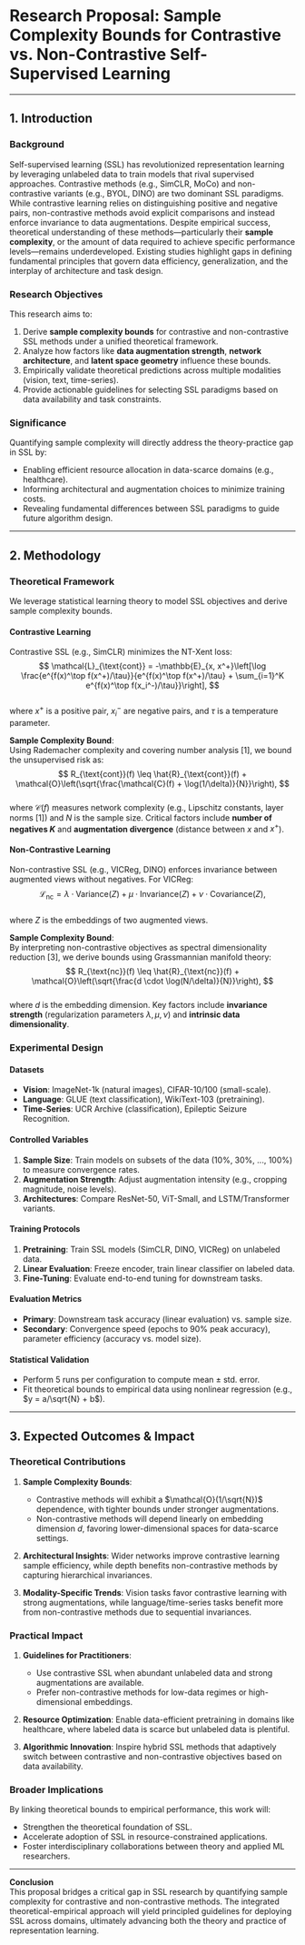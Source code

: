 # Research Proposal: Sample Complexity Bounds for Contrastive vs. Non-Contrastive Self-Supervised Learning  

---

## 1. Introduction  

### Background  
Self-supervised learning (SSL) has revolutionized representation learning by leveraging unlabeled data to train models that rival supervised approaches. Contrastive methods (e.g., SimCLR, MoCo) and non-contrastive variants (e.g., BYOL, DINO) are two dominant SSL paradigms. While contrastive learning relies on distinguishing positive and negative pairs, non-contrastive methods avoid explicit comparisons and instead enforce invariance to data augmentations. Despite empirical success, theoretical understanding of these methods—particularly their **sample complexity**, or the amount of data required to achieve specific performance levels—remains underdeveloped. Existing studies highlight gaps in defining fundamental principles that govern data efficiency, generalization, and the interplay of architecture and task design.  

### Research Objectives  
This research aims to:  
1. Derive **sample complexity bounds** for contrastive and non-contrastive SSL methods under a unified theoretical framework.  
2. Analyze how factors like **data augmentation strength**, **network architecture**, and **latent space geometry** influence these bounds.  
3. Empirically validate theoretical predictions across multiple modalities (vision, text, time-series).  
4. Provide actionable guidelines for selecting SSL paradigms based on data availability and task constraints.  

### Significance  
Quantifying sample complexity will directly address the theory-practice gap in SSL by:  
- Enabling efficient resource allocation in data-scarce domains (e.g., healthcare).  
- Informing architectural and augmentation choices to minimize training costs.  
- Revealing fundamental differences between SSL paradigms to guide future algorithm design.  

---  

## 2. Methodology  

### Theoretical Framework  
We leverage statistical learning theory to model SSL objectives and derive sample complexity bounds.  

#### Contrastive Learning  
Contrastive SSL (e.g., SimCLR) minimizes the NT-Xent loss:  
$$
\mathcal{L}_{\text{cont}} = -\mathbb{E}_{x, x^+}\left[\log \frac{e^{f(x)^\top f(x^+)/\tau}}{e^{f(x)^\top f(x^+)/\tau} + \sum_{i=1}^K e^{f(x)^\top f(x_i^-)/\tau}}\right],  
$$  
where $x^+$ is a positive pair, $x_i^-$ are negative pairs, and $\tau$ is a temperature parameter.  

**Sample Complexity Bound**:  
Using Rademacher complexity and covering number analysis [1], we bound the unsupervised risk as:  
$$
R_{\text{cont}}(f) \leq \hat{R}_{\text{cont}}(f) + \mathcal{O}\left(\sqrt{\frac{\mathcal{C}(f) + \log(1/\delta)}{N}}\right),  
$$  
where $\mathcal{C}(f)$ measures network complexity (e.g., Lipschitz constants, layer norms [1]) and $N$ is the sample size. Critical factors include **number of negatives $K$** and **augmentation divergence** (distance between $x$ and $x^+$).  

#### Non-Contrastive Learning  
Non-contrastive SSL (e.g., VICReg, DINO) enforces invariance between augmented views without negatives. For VICReg:  
$$
\mathcal{L}_{\text{nc}} = \lambda \cdot \text{Variance}(Z) + \mu \cdot \text{Invariance}(Z) + \nu \cdot \text{Covariance}(Z),  
$$  
where $Z$ is the embeddings of two augmented views.  

**Sample Complexity Bound**:  
By interpreting non-contrastive objectives as spectral dimensionality reduction [3], we derive bounds using Grassmannian manifold theory:  
$$
R_{\text{nc}}(f) \leq \hat{R}_{\text{nc}}(f) + \mathcal{O}\left(\sqrt{\frac{d \cdot \log(N/\delta)}{N}}\right),  
$$  
where $d$ is the embedding dimension. Key factors include **invariance strength** (regularization parameters $\lambda, \mu, \nu$) and **intrinsic data dimensionality**.  

### Experimental Design  

#### Datasets  
- **Vision**: ImageNet-1k (natural images), CIFAR-10/100 (small-scale).  
- **Language**: GLUE (text classification), WikiText-103 (pretraining).  
- **Time-Series**: UCR Archive (classification), Epileptic Seizure Recognition.  

#### Controlled Variables  
1. **Sample Size**: Train models on subsets of the data (10%, 30%, ..., 100%) to measure convergence rates.  
2. **Augmentation Strength**: Adjust augmentation intensity (e.g., cropping magnitude, noise levels).  
3. **Architectures**: Compare ResNet-50, ViT-Small, and LSTM/Transformer variants.  

#### Training Protocols  
1. **Pretraining**: Train SSL models (SimCLR, DINO, VICReg) on unlabeled data.  
2. **Linear Evaluation**: Freeze encoder, train linear classifier on labeled data.  
3. **Fine-Tuning**: Evaluate end-to-end tuning for downstream tasks.  

#### Evaluation Metrics  
- **Primary**: Downstream task accuracy (linear evaluation) vs. sample size.  
- **Secondary**: Convergence speed (epochs to 90% peak accuracy), parameter efficiency (accuracy vs. model size).  

#### Statistical Validation  
- Perform 5 runs per configuration to compute mean ± std. error.  
- Fit theoretical bounds to empirical data using nonlinear regression (e.g., $y = a/\sqrt{N} + b$).  

---  

## 3. Expected Outcomes & Impact  

### Theoretical Contributions  
1. **Sample Complexity Bounds**:  
   - Contrastive methods will exhibit a $\mathcal{O}(1/\sqrt{N})$ dependence, with tighter bounds under stronger augmentations.  
   - Non-contrastive methods will depend linearly on embedding dimension $d$, favoring lower-dimensional spaces for data-scarce settings.  

2. **Architectural Insights**: Wider networks improve contrastive learning sample efficiency, while depth benefits non-contrastive methods by capturing hierarchical invariances.  

3. **Modality-Specific Trends**: Vision tasks favor contrastive learning with strong augmentations, while language/time-series tasks benefit more from non-contrastive methods due to sequential invariances.  

### Practical Impact  
1. **Guidelines for Practitioners**:  
   - Use contrastive SSL when abundant unlabeled data and strong augmentations are available.  
   - Prefer non-contrastive methods for low-data regimes or high-dimensional embeddings.  

2. **Resource Optimization**: Enable data-efficient pretraining in domains like healthcare, where labeled data is scarce but unlabeled data is plentiful.  

3. **Algorithmic Innovation**: Inspire hybrid SSL methods that adaptively switch between contrastive and non-contrastive objectives based on data availability.  

### Broader Implications  
By linking theoretical bounds to empirical performance, this work will:  
- Strengthen the theoretical foundation of SSL.  
- Accelerate adoption of SSL in resource-constrained applications.  
- Foster interdisciplinary collaborations between theory and applied ML researchers.  

---  

**Conclusion**  
This proposal bridges a critical gap in SSL research by quantifying sample complexity for contrastive and non-contrastive methods. The integrated theoretical-empirical approach will yield principled guidelines for deploying SSL across domains, ultimately advancing both the theory and practice of representation learning.